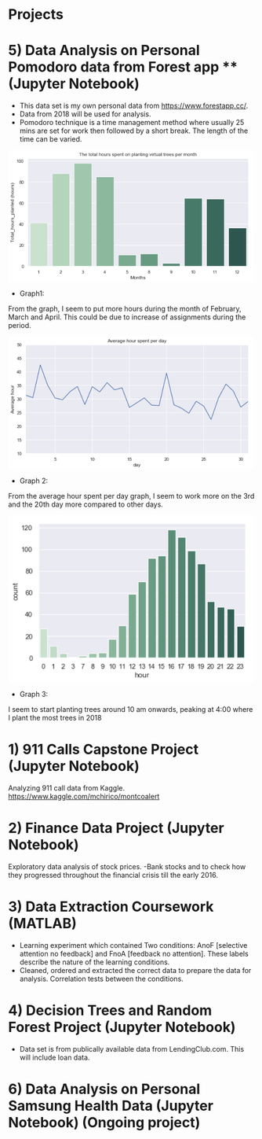 # Projects

# 5) Data Analysis on Personal Pomodoro data from Forest app **(Jupyter Notebook)
- This data set is my own personal data from https://www.forestapp.cc/.
- Data from 2018 will be used for analysis. 
- Pomodoro technique is a time management method where usually 25 mins are set for work then followed by a short break. The length of the time can be varied. 


<img src="5) Forest Data Analysis//graph_1.png" width="500" align="center">

 - Graph1:
 
 From the graph, I seem to put more hours during the month of February, March and April. This could be due to increase of assignments during the period. 

<img src="5) Forest Data Analysis//graph_2.png" width="500 " align="center">

 - Graph 2:
 
 From the average hour spent per day graph, I seem to work more on the 3rd and the 20th day more compared to other days. 

<img src="5) Forest Data Analysis//graph_3.png" width="500" align="center">
 
 - Graph 3:
 
I seem to start planting trees around 10 am onwards, peaking at 4:00 where I plant the most trees in 2018

# 1) 911 Calls Capstone Project **(Jupyter Notebook)**
Analyzing 911 call data from Kaggle. 
https://www.kaggle.com/mchirico/montcoalert


# 2) Finance Data Project **(Jupyter Notebook)**
Exploratory data analysis of stock prices.
-Bank stocks and to check how they progressed throughout the financial crisis till the early 2016. 


# 3) Data Extraction Coursework **(MATLAB)**
- Learning experiment which contained Two conditions: AnoF [selective attention no feedback] and FnoA [feedback no attention]. These labels describe the nature of the learning
conditions.
- Cleaned, ordered and extracted the correct data to prepare the data for analysis. Correlation tests between the conditions.


# 4) Decision Trees and Random Forest Project **(Jupyter Notebook)**
- Data set is from publically available data from LendingClub.com. This will include loan data.

# 6) Data Analysis on Personal Samsung Health Data **(Jupyter Notebook)** **(Ongoing project)**
